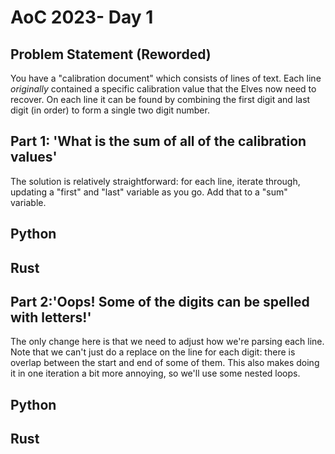 # AoC 2023- Day 1

## Problem Statement (Reworded)

You have a "calibration document" which consists of lines of text. Each line _originally_ contained a specific calibration value that the Elves now need to recover. On each line it can be found by combining the first digit and last digit (in order) to form a single two digit number.

## Part 1: 'What is the sum of all of the calibration values'

The solution is relatively straightforward: for each line, iterate through, updating a "first" and "last" variable as you go. Add that to a "sum" variable.

## Python

## Rust

## Part 2:'Oops! Some of the digits can be spelled with letters!'

The only change here is that we need to adjust how we're parsing each line. Note that we can't just do a replace on the line for each digit: there is overlap between the start and end of some of them. This also makes doing it in one iteration a bit more annoying, so we'll use some nested loops.

## Python

## Rust
